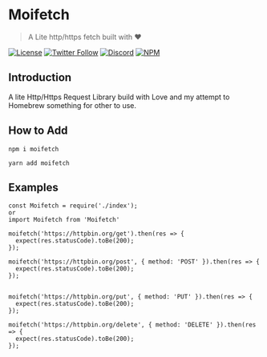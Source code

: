 # Moifetch

> A Lite http/https fetch built with ❤

<!-- BADGES -->

[![License](https://img.shields.io/badge/license-MIT-blue.svg?style=for-the-badge)](https://github.com/NodeGG/Moifetch/blob/master/LICENSE) [![Twitter Follow](https://img.shields.io/badge/follow-%40MOIKUNE-blue.svg?style=for-the-badge&logo=twitter)](https://twitter.com/MOIKUNE) [![Discord](https://img.shields.io/discord/160837478004031488?style=for-the-badge&logo=discord)](https://discord.gg/atuZfDJ) [![NPM](https://img.shields.io/npm/dt/rogueio.svg?style=for-the-badge)](https://www.npmjs.com/package/moifetch)

<!-- BADGES END -->

## Introduction

A lite Http/Https Request Library build with Love and my attempt to Homebrew something for other to use.

## How to Add

```
npm i moifetch

yarn add moifetch
```

## Examples

```
const Moifetch = require('./index');
or
import Moifetch from 'Moifetch'

moifetch('https://httpbin.org/get').then(res => {
  expect(res.statusCode).toBe(200);
});

moifetch('https://httpbin.org/post', { method: 'POST' }).then(res => {
  expect(res.statusCode).toBe(200);
});


moifetch('https://httpbin.org/put', { method: 'PUT' }).then(res => {
  expect(res.statusCode).toBe(200);
});

moifetch('https://httpbin.org/delete', { method: 'DELETE' }).then(res => {
  expect(res.statusCode).toBe(200);
});


```
